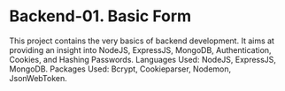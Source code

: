 # Backend-01. Basic Form
This project contains the very basics of backend development. It aims at providing an insight into NodeJS, ExpressJS, MongoDB, Authentication, Cookies, and Hashing Passwords.
Languages Used: NodeJS, ExpressJS, MongoDB.
Packages Used: Bcrypt, Cookieparser, Nodemon, JsonWebToken.
